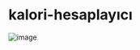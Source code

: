 # kalori-hesaplayıcı
![image](https://github.com/user-attachments/assets/bfab8e0f-142b-43e6-9dc1-28c5a97d261b)
